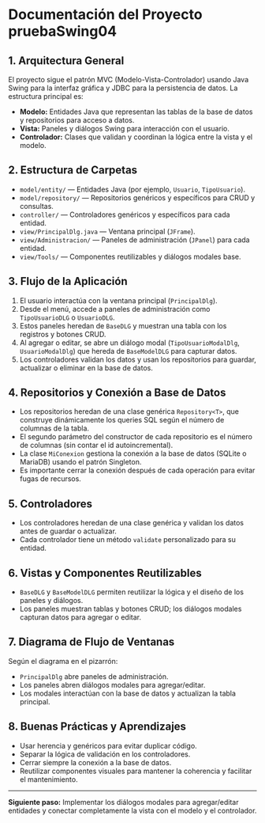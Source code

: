 # Documentación del Proyecto pruebaSwing04

## 1. Arquitectura General
El proyecto sigue el patrón MVC (Modelo-Vista-Controlador) usando Java Swing para la interfaz gráfica y JDBC para la persistencia de datos. La estructura principal es:

- **Modelo:** Entidades Java que representan las tablas de la base de datos y repositorios para acceso a datos.
- **Vista:** Paneles y diálogos Swing para interacción con el usuario.
- **Controlador:** Clases que validan y coordinan la lógica entre la vista y el modelo.

## 2. Estructura de Carpetas
- `model/entity/` — Entidades Java (por ejemplo, `Usuario`, `TipoUsuario`).
- `model/repository/` — Repositorios genéricos y específicos para CRUD y consultas.
- `controller/` — Controladores genéricos y específicos para cada entidad.
- `view/PrincipalDlg.java` — Ventana principal (`JFrame`).
- `view/Administracion/` — Paneles de administración (`JPanel`) para cada entidad.
- `view/Tools/` — Componentes reutilizables y diálogos modales base.

## 3. Flujo de la Aplicación
1. El usuario interactúa con la ventana principal (`PrincipalDlg`).
2. Desde el menú, accede a paneles de administración como `TipoUsuarioDLG` o `UsuarioDLG`.
3. Estos paneles heredan de `BaseDLG` y muestran una tabla con los registros y botones CRUD.
4. Al agregar o editar, se abre un diálogo modal (`TipoUsuarioModalDlg`, `UsuarioModalDlg`) que hereda de `BaseModelDLG` para capturar datos.
5. Los controladores validan los datos y usan los repositorios para guardar, actualizar o eliminar en la base de datos.

## 4. Repositorios y Conexión a Base de Datos
- Los repositorios heredan de una clase genérica `Repository<T>`, que construye dinámicamente los queries SQL según el número de columnas de la tabla.
- El segundo parámetro del constructor de cada repositorio es el número de columnas (sin contar el id autoincremental).
- La clase `MiConexion` gestiona la conexión a la base de datos (SQLite o MariaDB) usando el patrón Singleton.
- Es importante cerrar la conexión después de cada operación para evitar fugas de recursos.

## 5. Controladores
- Los controladores heredan de una clase genérica y validan los datos antes de guardar o actualizar.
- Cada controlador tiene un método `validate` personalizado para su entidad.

## 6. Vistas y Componentes Reutilizables
- `BaseDLG` y `BaseModelDLG` permiten reutilizar la lógica y el diseño de los paneles y diálogos.
- Los paneles muestran tablas y botones CRUD; los diálogos modales capturan datos para agregar o editar.

## 7. Diagrama de Flujo de Ventanas
Según el diagrama en el pizarrón:
- `PrincipalDlg` abre paneles de administración.
- Los paneles abren diálogos modales para agregar/editar.
- Los modales interactúan con la base de datos y actualizan la tabla principal.

## 8. Buenas Prácticas y Aprendizajes
- Usar herencia y genéricos para evitar duplicar código.
- Separar la lógica de validación en los controladores.
- Cerrar siempre la conexión a la base de datos.
- Reutilizar componentes visuales para mantener la coherencia y facilitar el mantenimiento.

---

**Siguiente paso:** Implementar los diálogos modales para agregar/editar entidades y conectar completamente la vista con el modelo y el controlador.
